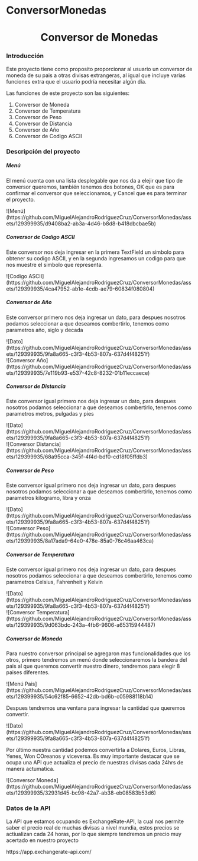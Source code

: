 # ConversorMonedas
<meta charset="UTF-8">
<h1 align="center"> Conversor de Monedas </h1>
<h3>Introducción</h3>
<p>Este proyecto tiene como proposito proporcionar al usuario un conversor de moneda de su pais a otras divisas extrangeras,
al igual que incluye varias funciones extra que el usuario podría necesitar algún día.</p>
<p>Las funciones de este proyecto son las siguientes:
<ol>
  <li>Conversor de Moneda</li>
  <li>Conversor de Temperatura</li>
  <li>Conversor de Peso</li>
  <li>Conversor de Distancia</li>
  <li>Conversor de Año</li>
  <li>Conversor de Codigo ASCII</li>
</ol>
</p>
<h3>Descripción del proyecto</h3>
<h5>Menú</h5>
<p>El menú cuenta con una lista desplegable que nos da a elejir que tipo de conversor queremos,
 también tenemos dos botones, OK que es para confirmar el conversor que seleccionamos, y Cancel que es
 para terminar el proyecto.</p>
![Menú](https://github.com/MiguelAlejandroRodriguezCruz/ConversorMonedas/assets/129399935/d9408ba2-ab3a-4d46-b8d8-b418dbcbae5b)
<h5>Conversor de Codigo ASCII</h5>
<p>Este conversor nos deja ingresar en la primera TextField un simbolo para obtener su codigo ASCII,
y en la segunda ingresamos un codigo para que nos muestre el simbolo que representa.</p>
![Codigo ASCII](https://github.com/MiguelAlejandroRodriguezCruz/ConversorMonedas/assets/129399935/4ca47952-ab1e-4cdb-ae79-60834f080804)
<h5>Conversor de Año</h5>
<p>Este conversor primero nos deja ingresar un dato, para despues nosotros podamos seleccionar a que deseamos combertirlo,
 tenemos como parametros año, siglo y decada</p>
 ![Dato](https://github.com/MiguelAlejandroRodriguezCruz/ConversorMonedas/assets/129399935/9fa8a665-c3f3-4b53-807a-637d4f48251f)
 <br>
 ![Conversor Año](https://github.com/MiguelAlejandroRodriguezCruz/ConversorMonedas/assets/129399935/7e119b93-e537-42c8-8232-01b11eccaece)
<h5>Conversor de Distancia</h5>
<p>Este conversor igual primero nos deja ingresar un dato, para despues nosotros podamos seleccionar a que deseamos combertirlo,
 tenemos como parametros metros, pulgadas y pies</p>
 ![Dato](https://github.com/MiguelAlejandroRodriguezCruz/ConversorMonedas/assets/129399935/9fa8a665-c3f3-4b53-807a-637d4f48251f)
 <br>
 ![Conversor Distancia](https://github.com/MiguelAlejandroRodriguezCruz/ConversorMonedas/assets/129399935/68a95cca-345f-4f4d-bdf0-cd18f05ffdb3)
<h5>Conversor de Peso</h5>
 <p>Este conversor igual primero nos deja ingresar un dato, para despues nosotros podamos seleccionar a que deseamos combertirlo,
 tenemos como parametros kilogramo, libra y onza</p>
  ![Dato](https://github.com/MiguelAlejandroRodriguezCruz/ConversorMonedas/assets/129399935/9fa8a665-c3f3-4b53-807a-637d4f48251f)
 <br>
 ![Conversor Peso](https://github.com/MiguelAlejandroRodriguezCruz/ConversorMonedas/assets/129399935/8a17ada9-64e0-478e-85a0-76c46aa463ca)
<h5>Conversor de Temperatura</h5>
 <p>Este conversor igual primero nos deja ingresar un dato, para despues nosotros podamos seleccionar a que deseamos combertirlo,
 tenemos como parametros Celsius, Fahrenheit y Kelvin</p>
  ![Dato](https://github.com/MiguelAlejandroRodriguezCruz/ConversorMonedas/assets/129399935/9fa8a665-c3f3-4b53-807a-637d4f48251f)
 <br>
 ![Conversor Temperatura](https://github.com/MiguelAlejandroRodriguezCruz/ConversorMonedas/assets/129399935/9d063bdc-243a-4fb6-9606-a65315944487)
<h5>Conversor de Moneda</h5>
<p>Para nuestro conversor principal se agregaron mas funcionalidades que los otros, primero tendremos un menú donde seleccionaremos la bandera del pais al que queremos convertir nuestro dinero, tendremos para elegir 8 paises diferentes.</p>
![Menú Pais](https://github.com/MiguelAlejandroRodriguezCruz/ConversorMonedas/assets/129399935/54c62f85-6652-42db-bd6b-c05988118b14)
<p>Despues tendremos una ventana para ingresar la cantidad que queremos convertir.</p>
 ![Dato](https://github.com/MiguelAlejandroRodriguezCruz/ConversorMonedas/assets/129399935/9fa8a665-c3f3-4b53-807a-637d4f48251f)
 <p>Por último nuestra cantidad podemos convertirla a Dolares, Euros, Libras, Yenes, Won COreanos y viceversa. Es muy
  importante destacar que se ocupa una API que actualiza el precio de nuestras divisas cada 24hrs de manera actumatica.</p>
![Conversor Moneda](https://github.com/MiguelAlejandroRodriguezCruz/ConversorMonedas/assets/129399935/32931d45-bc98-42a7-ab38-eb08583b53d6)
<h3>Datos de la API</h3>
<p>La API que estamos ocupando es ExchangeRate-API, la cual nos permite saber el precio real de muchas divisas a nivel mundia, 
estos precios se actiualizan cada 24 horas, por lo que siempre tendremos un precio muy acertado en nuestro proyecto</p>
<url>https://app.exchangerate-api.com/</url>
 

 


 


